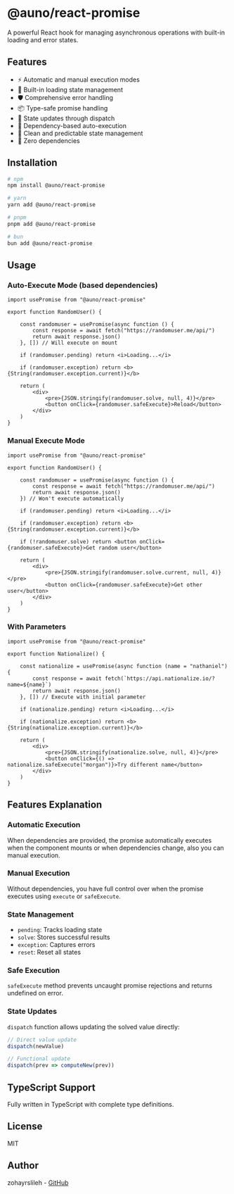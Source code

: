 # @auno/react-promise
A powerful React hook for managing asynchronous operations with built-in loading and error states.

## Features

- ⚡ Automatic and manual execution modes
- 🔄 Built-in loading state management
- 🛡️ Comprehensive error handling
- 📦 Type-safe promise handling
- 🔄 State updates through dispatch
- 🎯 Dependency-based auto-execution
- 💫 Clean and predictable state management
- 🚀 Zero dependencies

## Installation

```bash
# npm
npm install @auno/react-promise
```

```bash
# yarn
yarn add @auno/react-promise
```

```bash
# pnpm
pnpm add @auno/react-promise
```

```bash
# bun
bun add @auno/react-promise
```

## Usage

### Auto-Execute Mode (based dependencies)
```tsx
import usePromise from "@auno/react-promise"

export function RandomUser() {

    const randomuser = usePromise(async function () {
        const response = await fetch("https://randomuser.me/api/")
        return await response.json()
    }, []) // Will execute on mount

    if (randomuser.pending) return <i>Loading...</i>

    if (randomuser.exception) return <b>{String(randomuser.exception.current)}</b>

    return (
        <div>
            <pre>{JSON.stringify(randomuser.solve, null, 4)}</pre>
            <button onClick={randomuser.safeExecute}>Reload</button>
        </div>
    )
}
```

### Manual Execute Mode
```tsx
import usePromise from "@auno/react-promise"

export function RandomUser() {

    const randomuser = usePromise(async function () {
        const response = await fetch("https://randomuser.me/api/")
        return await response.json()
    }) // Won't execute automatically

    if (randomuser.pending) return <i>Loading...</i>

    if (randomuser.exception) return <b>{String(randomuser.exception.current)}</b>

    if (!randomuser.solve) return <button onClick={randomuser.safeExecute}>Get random user</button>

    return (
        <div>
            <pre>{JSON.stringify(randomuser.solve.current, null, 4)}</pre>
            <button onClick={randomuser.safeExecute}>Get other user</button>
        </div>
    )
}
```

### With Parameters
```tsx
import usePromise from "@auno/react-promise"

export function Nationalize() {

    const nationalize = usePromise(async function (name = "nathaniel") {
        const response = await fetch(`https://api.nationalize.io/?name=${name}`)
        return await response.json()
    }, []) // Execute with initial parameter

    if (nationalize.pending) return <i>Loading...</i>

    if (nationalize.exception) return <b>{String(nationalize.exception.current)}</b>

    return (
        <div>
            <pre>{JSON.stringify(nationalize.solve, null, 4)}</pre>
            <button onClick={() => nationalize.safeExecute("morgan")}>Try different name</button>
        </div>
    )
}
```

## Features Explanation

### Automatic Execution
When dependencies are provided, the promise automatically executes when the component mounts or when dependencies change, also you can manual execution.

### Manual Execution
Without dependencies, you have full control over when the promise executes using `execute` or `safeExecute`.

### State Management
- `pending`: Tracks loading state
- `solve`: Stores successful results
- `exception`: Captures errors
- `reset`: Reset all states

### Safe Execution
`safeExecute` method prevents uncaught promise rejections and returns undefined on error.

### State Updates
`dispatch` function allows updating the solved value directly:
```typescript
// Direct value update
dispatch(newValue)

// Functional update
dispatch(prev => computeNew(prev))
```

## TypeScript Support
Fully written in TypeScript with complete type definitions.

## License
MIT

## Author
zohayrslileh - [GitHub](https://github.com/zohayrslileh/auno-react-promise)